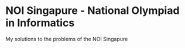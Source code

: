 # NOI Singapure - National Olympiad in Informatics 

My solutions to the problems of the NOI Singapure
